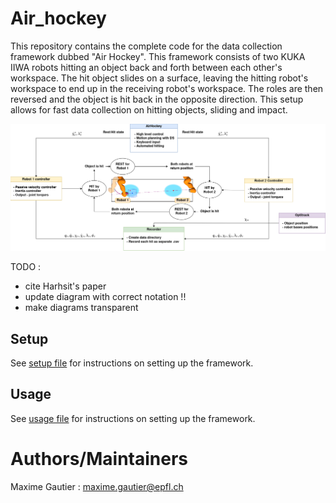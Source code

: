 # Air_hockey 

This repository contains the complete code for the data collection framework dubbed "Air Hockey". This framework consists of two KUKA IIWA robots hitting an object back and forth between each other's workspace. The hit object slides on a surface, leaving the hitting robot's workspace to end up in the receiving robot's workspace. The roles are then reversed and the object is hit back in the opposite direction. This setup allows for fast data collection on hitting objects, sliding and impact.


![AirHockey Communication](media/AirHockey_FSM.png)


TODO : 
- cite Harhsit's paper
- update diagram with correct notation !!
- make diagrams transparent

## Setup 

See [setup file](src/air_hockey/setup.md) for instructions on setting up the framework.

## Usage

See [usage file](src/air_hockey/usage.md) for instructions on setting up the framework.

# Authors/Maintainers 

Maxime Gautier : maxime.gautier@epfl.ch
